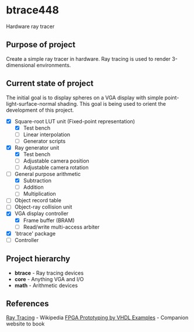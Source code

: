 # btrace448
Hardware ray tracer

## Purpose of project

Create a simple ray tracer in hardware. Ray tracing is used to render 3-dimensional environments.

## Current state of project

The initial goal is to display spheres on a VGA display with simple point-light-surface-normal shading. This goal is being used to orient the development of this project.

- [x] Square-root LUT unit (Fixed-point representation)
  - [x] Test bench
  - [ ] Linear interpolation
  - [ ] Generator scripts
- [x] Ray generator unit
  - [x] Test bench
  - [ ] Adjustable camera position
  - [ ] Adjustable camera rotation
- [ ] General purpose arithmetic
  - [x] Subtraction
  - [ ] Addition
  - [ ] Multiplication
- [ ] Object record table
- [ ] Object-ray collision unit
- [x] VGA display controller
  - [x] Frame buffer (BRAM)
  - [ ] Read/write multi-access arbiter
- [x] 'btrace' package
- [ ] Controller

## Project hierarchy

- **btrace** - Ray tracing devices
- **core** - Anything VGA and I/O
- **math** - Arithmetic devices

## References

[Ray Tracing](https://en.wikipedia.org/wiki/Ray_tracing_(graphics)) - Wikipedia
[FPGA Prototyping by VHDL Examples](http://academic.csuohio.edu/chu_p/rtl/fpga_vhdl.html) - Companion website to book
